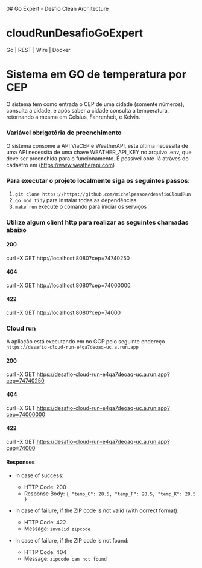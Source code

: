 0# Go Expert - Desfio Clean Architecture
# cloudRunDesafioGoExpert

Go | REST | Wire | Docker  

# Sistema em GO de temperatura por CEP

 O sistema tem como entrada o CEP de uma cidade (somente números), consulta a cidade, e após saber a cidade consulta a temperatura, retornando a mesma em Celsius, Fahrenheit, e Kelvin.


### Variável obrigatória de preenchimento

O sistema consome a API ViaCEP e WeatherAPI, esta última necessita de uma API necessita de uma chave WEATHER_API_KEY no arquivo .env, que deve ser preenchida para o funcionamento. 
É possível obte-lá atráves do cadastro em (https://www.weatherapi.com)

### Para executar o projeto localmente siga os seguintes passos:


1. `git clone https://https://github.com/michelpessoa/desafioCloudRun`
2. `go mod tidy` para instalar todas as dependências
3. `make run` execute o comando para iniciar os serviços 


### Utilize algum client http para realizar as seguintes chamadas abaixo

#### 200

curl -X GET http://localhost:8080?cep=74740250

#### 404

curl -X GET http://localhost:8080?cep=74000000

#### 422

curl -X GET http://localhost:8080?cep=74000

### Cloud run

A apliação está executando em no GCP pelo seguinte endereço
`https://desafio-cloud-run-e4qa7deoaq-uc.a.run.app`

#### 200

curl -X GET https://desafio-cloud-run-e4qa7deoaq-uc.a.run.app?cep=74740250

#### 404

curl -X GET https://desafio-cloud-run-e4qa7deoaq-uc.a.run.app?cep=74000000

#### 422

curl -X GET https://desafio-cloud-run-e4qa7deoaq-uc.a.run.app?cep=74000

#### Responses

- In case of success:

  - HTTP Code: 200
  - Response Body: `{ "temp_C": 28.5, "temp_F": 28.5, "temp_K": 28.5 }`

- In case of failure, if the ZIP code is not valid (with correct format):

  - HTTP Code: 422
  - Message: `invalid zipcode`

- In case of failure, if the ZIP code is not found:
  - HTTP Code: 404
  - Message: `zipcode can not found`

